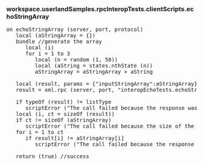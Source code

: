 ### workspace.userlandSamples.rpcInteropTests.clientScripts.echoStringArray
<pre>
on echoStringArray (server, port, protocol)
   local (aStringArray = {})
   bundle //generate the array
      local (i)
      for i = 1 to 3
         local (n = random (1, 50))
         local (aString = states.nthState (n))
         aStringArray = aStringArray + aString
   
   local (result, params = {"inputStringArray":aStringArray})
   result = xml.rpc (server, port, "interopEchoTests.echoStringArray", @params, protocol:protocol, soapAction:"/interopEchoTests")
   
   if typeOf (result) != listType
      scriptError ("The call failed because the response was not an array.")
   local (i, ct = sizeOf (result))
   if ct != sizeOf (aStringArray)
      scriptError ("The call failed because the size of the request array is different from the size of the response array.")
   for i = 1 to ct
      if result[i] != aStringArray[i]
         scriptError ("The call failed because the response was different from the request. We sent " + aStringArray[i] + " for element " + i + ", and the server returned " + result[i] + ".")
   
   return (true) //success

</pre>